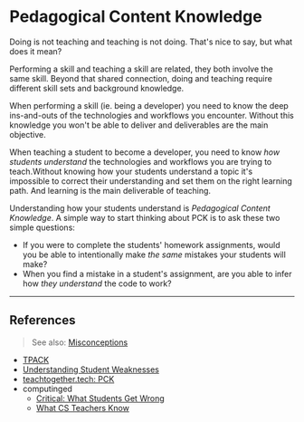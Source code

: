 # Pedagogical Content Knowledge

Doing is not teaching and teaching is not doing.  That's nice to say, but what does it mean?

Performing a skill and teaching a skill are related, they both involve the same skill. Beyond that shared connection, doing and teaching require different skill sets and background knowledge.

When performing a skill (ie. being a developer) you need to know the deep ins-and-outs of the technologies and workflows you encounter.  Without this knowledge you won't be able to deliver and deliverables are the main objective.

When teaching a student to become a developer, you need to know _how students understand_ the technologies and workflows you are trying to teach.Without knowing how your students understand a topic it's impossible to correct their understanding and set them on the right learning path.  And learning is the main deliverable of teaching.

Understanding how your students understand is _Pedagogical Content Knowledge_.  A simple way to start thinking about PCK is to ask these two simple questions:

- If you were to complete the students' homework assignments, would you be able to intentionally make _the same_ mistakes your students will make?
- When you find a mistake in a student's assignment, are you able to infer how _they understand_ the code to work?

---

## References

> See also: [Misconceptions](./misconceptions.md)

- [TPACK](http://matt-koehler.com/tpack2/tpack-explained/)
- [Understanding Student Weaknesses](https://news.harvard.edu/gazette/story/2013/04/understanding-student-weaknesses/)
- [teachtogether.tech: PCK](https://teachtogether.tech/#s:pck)
- computinged
  - [Critical: What Students Get Wrong](https://computinged.wordpress.com/2013/05/13/the-critical-part-of-pck-what-students-get-wrong/)
  - [What CS Teachers Know](https://computinged.wordpress.com/2010/02/05/what-cs-teachers-know-pck-for-cs-ed/)
